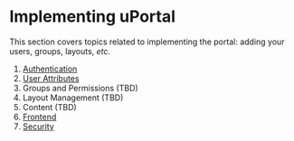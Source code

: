 # Implementing uPortal

This section covers topics related to implementing the portal:  adding your
users, groups, layouts, *etc.*

1. [Authentication](authentication/README.md)
2. [User Attributes](user-attributes/README.md)
3. Groups and Permissions (TBD)
4. Layout Management (TBD)
5. Content (TBD)
6. [Frontend](frontend/README.md)
7. [Security](security.md)
